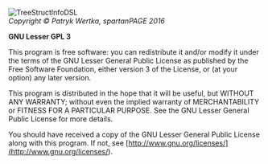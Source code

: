 ![TreeStructInfoDSL](http://treestruct.info/global/img/logo-small.png)<br/>
*Copyright © Patryk Wertka, spartanPAGE 2016*

**GNU Lesser GPL 3**

This program is free software: you can redistribute it and/or modify it under the terms of the GNU Lesser General Public License as published by the Free Software Foundation, either version 3 of the License, or (at your option) any later version.

This program is distributed in the hope that it will be useful, but WITHOUT ANY WARRANTY; without even the implied warranty of MERCHANTABILITY or FITNESS FOR A PARTICULAR PURPOSE. See the GNU Lesser General Public License for more details.

You should have received a copy of the GNU Lesser General Public License along with this program. If not, see [http://www.gnu.org/licenses/](<http://www.gnu.org/licenses/>).
